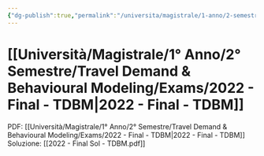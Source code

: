 ```yaml
---
{"dg-publish":true,"permalink":"/universita/magistrale/1-anno/2-semestre/travel-demand-and-behavioural-modeling/exams/2022-final-tdbm/","tags":["UNI"]}
---
```



# [[Università/Magistrale/1° Anno/2° Semestre/Travel Demand & Behavioural Modeling/Exams/2022 - Final - TDBM\|2022 - Final - TDBM]]


PDF: [[Università/Magistrale/1° Anno/2° Semestre/Travel Demand & Behavioural Modeling/Exams/2022 - Final - TDBM\|2022 - Final - TDBM]]
Soluzione: [[2022 - Final Sol - TDBM.pdf]]

